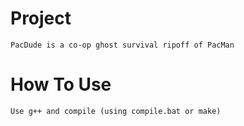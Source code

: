# Project
    PacDude is a co-op ghost survival ripoff of PacMan

# How To Use
    Use g++ and compile (using compile.bat or make)